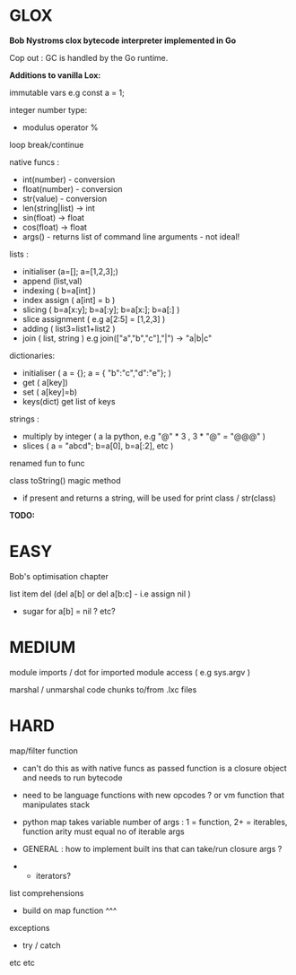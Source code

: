 # GLOX

**Bob Nystroms clox bytecode interpreter implemented in Go**

Cop out : GC is handled by the Go runtime.  

**Additions to vanilla Lox:**

immutable vars e.g  const a = 1;

integer number type:

- modulus operator %  

loop break/continue

native funcs :  

- int(number)     - conversion
- float(number)   - conversion 
- str(value)      - conversion 
- len(string|list) -> int
- sin(float)    -> float
- cos(float)    -> float 
- args() - returns list of command line arguments - not ideal! 

lists :

- initialiser (a=[]; a=[1,2,3];)
- append (list,val)  
- indexing ( b=a[int] )
- index assign ( a[int] = b )
- slicing ( b=a[x:y]; b=a[:y]; b=a[x:]; b=a[:] )
- slice assignment ( e.g a[2:5] = [1,2,3] )
- adding ( list3=list1+list2 )
- join ( list, string )    e.g join(["a","b","c"],"|") -> "a|b|c"   

dictionaries:

- initialiser ( a = {}; a = { "b":"c","d":"e"}; )
- get ( a[key])
- set ( a[key]=b)
- keys(dict)   get list of keys 

strings :

- multiply by integer ( a la python, e.g  "@" * 3 ,  3 * "@" = "@@@" )
- slices   ( a = "abcd"; b=a[0], b=a[:2], etc )

renamed fun to func

class toString() magic method

- if present and returns a string, will be used for print class / str(class)

**TODO:**

# EASY 

Bob's optimisation chapter

list item del  (del a[b] or del a[b:c] - i.e assign nil )
  
  - sugar for a[b] = nil ? etc? 


# MEDIUM

module imports / dot for imported module access ( e.g sys.argv ) 
 
marshal / unmarshal code chunks to/from .lxc files 

# HARD

map/filter function
- can't do this as with native funcs as passed function is a closure object and needs to run bytecode 
- need to be language functions with new opcodes ? or vm function that manipulates stack 
- python map takes variable number of args : 1 = function,  2+ = iterables, function arity must equal no of iterable args 

- GENERAL : how to implement built ins that can take/run closure args ?
- - iterators? 

list comprehensions 
- build on map function ^^^

exceptions 
- try / catch 

etc etc 
